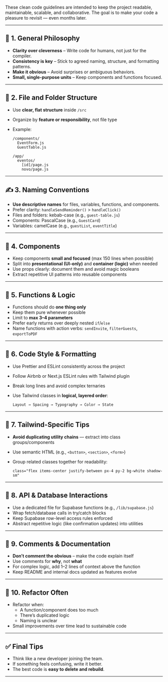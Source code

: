 These clean code guidelines are intended to keep the project readable, maintainable, scalable, and collaborative. The goal is to make your code a pleasure to revisit — even months later.

* * *

## 🧠 1. General Philosophy

-   **Clarity over cleverness** – Write code for humans, not just for the compiler.
-   **Consistency is key** – Stick to agreed naming, structure, and formatting patterns.
-   **Make it obvious** – Avoid surprises or ambiguous behaviors.
-   **Small, single-purpose units** – Keep components and functions focused.
* * *

## 📁 2. File and Folder Structure

-   Use **clear, flat structure** inside `/src`
-   Organize by **feature or responsibility**, not file type
-   Example:

    ```
    /components/
      EventForm.js
      GuestTable.js

    /app/
      eventos/
        [id]/page.js
        novo/page.js
    ```

* * *

## ✍️ 3. Naming Conventions

-   **Use descriptive names** for files, variables, functions, and components.
-   Prefer clarity: `handleSendReminder()` > `handleClick()`
-   Files and folders: kebab-case (e.g., `guest-table.js`)
-   Components: PascalCase (e.g., `GuestCard`)
-   Variables: camelCase (e.g., `guestList`, `eventTitle`)
* * *

## 🔀 4. Components

-   Keep components **small and focused** (max 150 lines when possible)
-   Split into **presentational (UI-only)** and **container (logic)** when needed
-   Use props clearly: document them and avoid magic booleans
-   Extract repetitive UI patterns into reusable components
* * *

## 🧪 5. Functions & Logic

-   Functions should do **one thing only**
-   Keep them pure whenever possible
-   Limit to **max 3–4 parameters**
-   Prefer early returns over deeply nested `if`/`else`
-   Name functions with action verbs: `sendInvite`, `filterGuests`, `exportToPDF`
* * *

## 🎯 6. Code Style & Formatting

-   Use Prettier and ESLint consistently across the project
-   Follow Airbnb or Next.js ESLint rules with Tailwind plugin
-   Break long lines and avoid complex ternaries
-   Use Tailwind classes in **logical, layered order**:

    ```
    Layout → Spacing → Typography → Color → State
    ```

* * *

## 🧹 7. Tailwind-Specific Tips

-   **Avoid duplicating utility chains** — extract into class groups/components
-   Use semantic HTML (e.g., `<button>`, `<section>`, `<form>`)
-   Group related classes together for readability:

    ```
    class="flex items-center justify-between px-4 py-2 bg-white shadow-sm"
    ```

* * *

## 🔐 8. API & Database Interactions

-   Use a dedicated file for Supabase functions (e.g., `/lib/supabase.js`)
-   Wrap fetch/database calls in try/catch blocks
-   Keep Supabase row-level access rules enforced
-   Abstract repetitive logic (like confirmation updates) into utilities
* * *

## 🧼 9. Comments & Documentation

-   **Don’t comment the obvious** – make the code explain itself
-   Use comments for **why**, not **what**
-   For complex logic, add 1–2 lines of context above the function
-   Keep README and internal docs updated as features evolve
* * *

## 🔄 10. Refactor Often

-   Refactor when:
    -   A function/component does too much
    -   There’s duplicated logic
    -   Naming is unclear
-   Small improvements over time lead to sustainable code
* * *

## ✅ Final Tips

-   Think like a new developer joining the team.
-   If something feels confusing, write it better.
-   The best code is **easy to delete and rebuild**.
* * *
